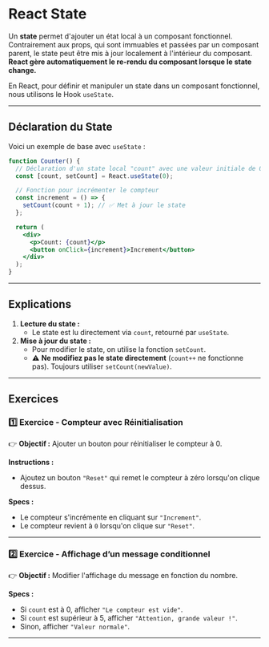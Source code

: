 # **React State**

Un **state** permet d'ajouter un état local à un composant fonctionnel. Contrairement aux props, qui sont immuables et passées par un composant parent, le state peut être mis à jour localement à l'intérieur du composant. **React gère automatiquement le re-rendu du composant lorsque le state change.**  

En React, pour définir et manipuler un state dans un composant fonctionnel, nous utilisons le Hook `useState`.

---

## **Déclaration du State**

Voici un exemple de base avec `useState` :  

```jsx
function Counter() {
  // Déclaration d'un state local "count" avec une valeur initiale de 0
  const [count, setCount] = React.useState(0);

  // Fonction pour incrémenter le compteur
  const increment = () => {
    setCount(count + 1); // ✅ Met à jour le state
  };

  return (
    <div>
      <p>Count: {count}</p>
      <button onClick={increment}>Increment</button>
    </div>
  );
}
```

---

## **Explications**
1. **Lecture du state :**  
   - Le state est lu directement via `count`, retourné par `useState`.
2. **Mise à jour du state :**  
   - Pour modifier le state, on utilise la fonction `setCount`.  
   - ⚠️ **Ne modifiez pas le state directement** (`count++` ne fonctionne pas). Toujours utiliser `setCount(newValue)`.  

---

## **Exercices**

### **1️⃣ Exercice - Compteur avec Réinitialisation**  
👉 **Objectif :** Ajouter un bouton pour réinitialiser le compteur à 0.  

**Instructions :**  
- Ajoutez un bouton `"Reset"` qui remet le compteur à zéro lorsqu'on clique dessus.  

**Specs :**  
- Le compteur s'incrémente en cliquant sur `"Increment"`.  
- Le compteur revient à `0` lorsqu'on clique sur `"Reset"`.  

---

### **2️⃣ Exercice - Affichage d’un message conditionnel**  
👉 **Objectif :** Modifier l'affichage du message en fonction du nombre.  

**Specs :**  
- Si `count` est à 0, afficher `"Le compteur est vide"`.  
- Si `count` est supérieur à 5, afficher `"Attention, grande valeur !"`.  
- Sinon, afficher `"Valeur normale"`.  


---
